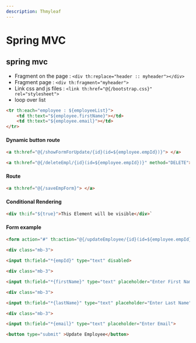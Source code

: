 ```yaml
---
description: Thmyleaf
---
```


# Spring MVC

## spring mvc

* Fragment on the page : `<div th:replace="header :: myheader"></div>`
* Fragment page : `<div th:fragment="myheader">`
* Link css and js files : `<link th:href="@{/bootstrap.css}" rel="stylesheet">`
* loop over list

```html
<tr th:each="employee : ${employeeList}"> 
	<td th:text="${employee.firstName}"></td> 
	<td th:text="${employee.email}"></td> 
</tr>
```

#### Dynamic button route

```html
<a th:href="@{/showFormForUpdate/{id}(id=${employee.empId})}"> </a> 

<a th:href="@{/deleteEmpl/{id}(id=${employee.empId})}" method="DELETE"> </a> 
```

#### Route

```html
<a th:href="@{/saveEmpForm}"> </a> 
```

#### Conditional Rendering

```html
<div th:if="${true}">This Element will be visible</div>` 
```

#### Form example

```html
<form action="#" th:action="@{/updateEmployee/{id}(id=${employee.empId})}" th:object="${employee}" method="POST"> 

<div class="mb-3"> 

<input th:field="*{empId}" type="text" disabled> 

<div class="mb-3"> 

<input th:field="*{firstName}" type="text" placeholder="Enter First Name"> 

<div class="mb-3"> 

<input th:field="*{lastName}" type="text" placeholder="Enter Last Name"> 

<div class="mb-3"> 

<input th:field="*{email}" type="text" placeholder="Enter Email"> 

<button type="submit" >Update Employee</button> 
```
